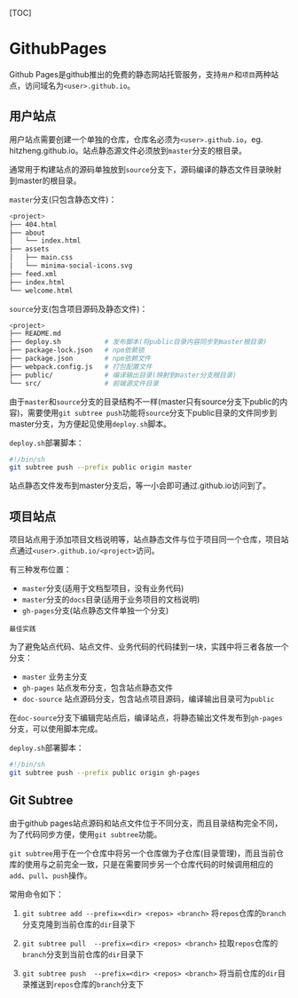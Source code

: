 [TOC]

# GithubPages

Github Pages是github推出的免费的静态网站托管服务，支持`用户`和`项目`两种站点，访问域名为`<user>.github.io`。



## 用户站点

用户站点需要创建一个单独的仓库，仓库名必须为`<user>.github.io`，eg. hitzheng.github.io。站点静态源文件必须放到`master`分支的根目录。

通常用于构建站点的源码单独放到`source`分支下，源码编译的静态文件目录映射到master的根目录。

`master`分支(只包含静态文件)：

```sh
<project>
├── 404.html
├── about
│   └── index.html
├── assets
│   ├── main.css
│   └── minima-social-icons.svg
├── feed.xml
├── index.html
└── welcome.html
```

`source`分支(包含项目源码及静态文件)：

```sh
<project>
├── README.md
├── deploy.sh           # 发布脚本(将public目录内容同步到master根目录)
├── package-lock.json   # npm依赖锁
├── package.json        # npm依赖文件
├── webpack.config.js   # 打包配置文件
├── public/             # 编译输出目录(映射到master分支根目录)
└── src/                # 前端源文件目录
```

由于`master`和`source`分支的目录结构不一样(master只有source分支下public的内容)，需要使用`git subtree push`功能将`source`分支下public目录的文件同步到master分支，为方便起见使用`deploy.sh`脚本。

`deploy.sh`部署脚本：

```sh
#!/bin/sh
git subtree push --prefix public origin master
```

站点静态文件发布到master分支后，等一小会即可通过<user>.github.io访问到了。



## 项目站点

项目站点用于添加项目文档说明等，站点静态文件与位于项目同一个仓库，项目站点通过`<user>.github.io/<project>`访问。



有三种发布位置：

- `master`分支(适用于文档型项目，没有业务代码)
- `master`分支的`docs`目录(适用于业务项目的文档说明)
- `gh-pages`分支(站点静态文件单独一个分支)



`最佳实践`

为了避免站点代码、站点文件、业务代码的代码揉到一块，实践中将三者各放一个分支：

- `master` 业务主分支
- `gh-pages` 站点发布分支，包含站点静态文件
- `doc-source` 站点源码分支，包含站点项目源码，编译输出目录可为`public`

在`doc-source`分支下编辑完站点后，编译站点，将静态输出文件发布到`gh-pages`分支，可以使用脚本完成。

`deploy.sh`部署脚本：

```sh
#!/bin/sh
git subtree push --prefix public origin gh-pages
```



## Git Subtree

由于github pages站点源码和站点文件位于不同分支，而且目录结构完全不同，为了代码同步方便，使用`git subtree`功能。

`git subtree`用于在一个仓库中将另一个仓库做为子仓库(目录管理)，而且当前仓库的使用与之前完全一致，只是在需要同步另一个仓库代码的时候调用相应的`add`、`pull`、`push`操作。



常用命令如下：

1. `git subtree add --prefix=<dir> <repos> <branch>`
   将`repos`仓库的`branch`分支克隆到当前仓库的`dir`目录下

2. `git subtree pull  --prefix=<dir> <repos> <branch>`
   拉取`repos`仓库的`branch`分支到当前仓库的`dir`目录下

3. `git subtree push  --prefix=<dir> <repos> <branch>`
   将当前仓库的`dir`目录推送到`repos`仓库的`branch`分支下


